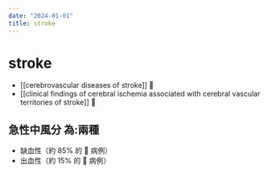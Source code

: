 ```yaml
---
date: "2024-01-01"
title: stroke
---
```



# stroke

- [[cerebrovascular diseases of stroke]] 󰒖
- [[clinical findings of cerebral ischemia associated with cerebral vascular territories of stroke]] 󰒖

## 急性中風分 為:兩種

- 缺血性（約 85% 的  病例）
- 出血性（約 15% 的  病例）
